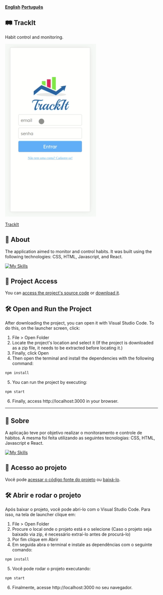 [**English**](#railway_track-trackit)
[**Português**](#-sobre)

## :railway_track: TrackIt

<p>Habit control and monitoring.</p>

<img src=/src/Images/trackit.gif width="300" />

[TrackIt](https://projeto10-trackit-virid.vercel.app/)

## 📝 About

<p>The application aimed to monitor and control habits. It was built using the following technologies: CSS, HTML, Javascript, and React.
</p>

[![My Skills](https://skillicons.dev/icons?i=html,css,javascript,react&theme=light)](https://skillicons.dev)


## 📁 Project Access

You can [access the project's source code](https://github.com/ccarlaa/projeto10-trackit) or [download it](https://github.com/ccarlaa/projeto10-trackit/archive/refs/heads/main.zip).

## 🛠️ Open and Run the Project

After downloading the project, you can open it with Visual Studio Code. To do this, on the launcher screen, click:

1. File > Open Folder
2. Locate the project's location and select it (If the project is downloaded as a zip file, it needs to be extracted before locating it.)
3. Finally, click Open
4. Then open the terminal and install the dependencies with the following command:

```bash
npm install 
```
5. You can run the project by executing:

```bash
npm start
```

6. Finally, access http://localhost:3000 in your browser.

***
## 📝 Sobre

<p>A aplicação teve por objetivo realizar o monitoramento e controle de hábitos.
A mesma foi feita  utilizando as seguintes tecnologias: CSS, HTML, Javascript e React.
</p>

[![My Skills](https://skills.thijs.gg/icons?i=html,css,javascript,react&theme=light)](https://skills.thijs.gg)

## 📁 Acesso ao projeto

Você pode [acessar o código fonte do projeto](https://github.com/ccarlaa/projeto10-trackit) ou [baixá-lo](https://github.com/ccarlaa/projeto10-trackit/archive/refs/heads/main.zip).

## 🛠️ Abrir e rodar o projeto

Após baixar o projeto, você pode abri-lo com o Visual Studio Code. Para isso, na tela de launcher clique em:

1. File > Open Folder
2. Procure o local onde o projeto está e o selecione (Caso o projeto seja baixado via zip, é necessário extraí-lo antes de procurá-lo)
3. Por fim clique em Abrir
4. Em seguida abra o terminal e instale as dependências com o seguinte comando:

```bash
npm install 
```

5. Você  pode rodar o projeto executando:

```bash
npm start
```
6. Finalmente, acesse http://localhost:3000 no seu navegador.
